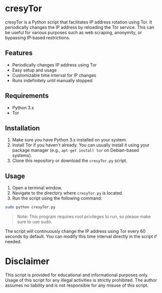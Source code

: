 # cresyTor

cresyTor is a Python script that facilitates IP address rotation using Tor. It periodically changes the IP address by reloading the Tor service. This can be useful for various purposes such as web scraping, anonymity, or bypassing IP-based restrictions.

## Features

- Periodically changes IP address using Tor
- Easy setup and usage
- Customizable time interval for IP changes
- Runs indefinitely until manually stopped

## Requirements

- Python 3.x
- Tor

## Installation

1. Make sure you have Python 3.x installed on your system.
2. Install Tor if you haven't already. You can usually install it using your package manager (e.g., `apt-get install tor` on Debian-based systems).
3. Clone this repository or download the `cresyTor.py` script.

## Usage

1. Open a terminal window.
2. Navigate to the directory where `cresyTor.py` is located.
3. Run the script using the following command:

```bash
sudo python cresyTor.py
```

> Note: This program requires root privileges to run, so please make sure to use sudo.

The script will continuously change the IP address using Tor every 60 seconds by default. You can modify this time interval directly in the script if needed.

# Disclaimer
This script is provided for educational and informational purposes only. Usage of this script for any illegal activities is strictly prohibited. The author assumes no liability and is not responsible for any misuse of this script.
